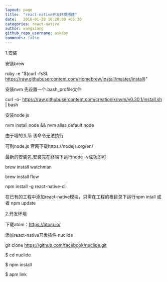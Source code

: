 ```yaml
---
layout: page
title:  "react-native开发环境搭建"
date:   2016-01-28 16:20:00 +05:30
categories: react-native
author: wangxiang
github_repo_username: askday
comments: false
---
```


1.安装

安装brew

ruby -e "$(curl -fsSL https://raw.githubusercontent.com/Homebrew/install/master/install)"

安装nvm 先设置一个.bash_profile文件

curl -o- https://raw.githubusercontent.com/creationix/nvm/v0.30.1/install.sh | bash

安装node js

nvm install node && nvm alias default node

由于墙的关系 该命令无法执行

可到node.js 官网下载https://nodejs.org/en/

最新的安装包,安装完在终端下运行node -v成功即可

brew install watchman

brew install flow

npm install -g react-native-cli

在已有的工程中添加react-native模块，只需在工程的根目录下运行npm intall 或者 npm update

2.开发环境

下载atom：https://atom.io/

添加react-native开发插件 nuclide

git clone https://github.com/facebook/nuclide.git

$ cd nuclide

$ npm install

$ apm link
